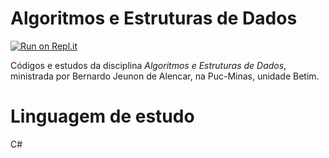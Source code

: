# Algoritmos e Estruturas de Dados
[![Run on Repl.it](https://repl.it/badge/github/JojiAbel/Estudo-EAD-1)](https://repl.it/github/JojiAbel/Estudo-EAD-1)

Códigos e estudos da disciplina *Algoritmos e Estruturas de Dados*, ministrada por Bernardo Jeunon de Alencar, na Puc-Minas, unidade Betim.
# Linguagem de estudo
C#
